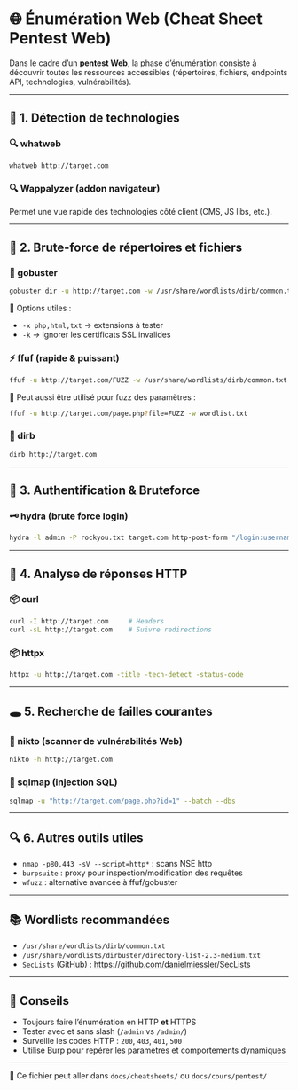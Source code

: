 # 🌐 Énumération Web (Cheat Sheet Pentest Web)

Dans le cadre d’un **pentest Web**, la phase d’énumération consiste à découvrir toutes les ressources accessibles (répertoires, fichiers, endpoints API, technologies, vulnérabilités).

---

## 🧭 1. Détection de technologies

### 🔍 whatweb

```bash
whatweb http://target.com
```

### 🔍 Wappalyzer (addon navigateur)

Permet une vue rapide des technologies côté client (CMS, JS libs, etc.).

---

## 📁 2. Brute-force de répertoires et fichiers

### 🔨 gobuster

```bash
gobuster dir -u http://target.com -w /usr/share/wordlists/dirb/common.txt -t 50
```

🔸 Options utiles :
- `-x php,html,txt` → extensions à tester
- `-k` → ignorer les certificats SSL invalides

### ⚡ ffuf (rapide & puissant)

```bash
ffuf -u http://target.com/FUZZ -w /usr/share/wordlists/dirb/common.txt
```

🔸 Peut aussi être utilisé pour fuzz des paramètres :

```bash
ffuf -u http://target.com/page.php?file=FUZZ -w wordlist.txt
```

### 📂 dirb

```bash
dirb http://target.com
```

---

## 🔑 3. Authentification & Bruteforce

### 🗝️ hydra (brute force login)

```bash
hydra -l admin -P rockyou.txt target.com http-post-form "/login:username=^USER^&password=^PASS^:Invalid credentials"
```

---

## 📡 4. Analyse de réponses HTTP

### 📦 curl

```bash
curl -I http://target.com     # Headers
curl -sL http://target.com    # Suivre redirections
```

### 📦 httpx

```bash
httpx -u http://target.com -title -tech-detect -status-code
```

---

## 🕳️ 5. Recherche de failles courantes

### 🧪 nikto (scanner de vulnérabilités Web)

```bash
nikto -h http://target.com
```

### 🐍 sqlmap (injection SQL)

```bash
sqlmap -u "http://target.com/page.php?id=1" --batch --dbs
```

---

## 🔍 6. Autres outils utiles

- `nmap -p80,443 -sV --script=http*` : scans NSE http
- `burpsuite` : proxy pour inspection/modification des requêtes
- `wfuzz` : alternative avancée à ffuf/gobuster

---

## 📚 Wordlists recommandées

- `/usr/share/wordlists/dirb/common.txt`
- `/usr/share/wordlists/dirbuster/directory-list-2.3-medium.txt`
- `SecLists` (GitHub) : https://github.com/danielmiessler/SecLists

---

## 🧠 Conseils

- Toujours faire l’énumération en HTTP **et** HTTPS
- Tester avec et sans slash (`/admin` vs `/admin/`)
- Surveille les codes HTTP : `200`, `403`, `401`, `500`
- Utilise Burp pour repérer les paramètres et comportements dynamiques

---

📁 Ce fichier peut aller dans `docs/cheatsheets/` ou `docs/cours/pentest/`

